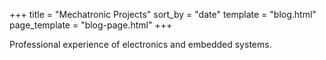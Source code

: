 +++
title = "Mechatronic Projects"
sort_by = "date"
template = "blog.html"
page_template = "blog-page.html"
+++

Professional experience of electronics and embedded systems.
